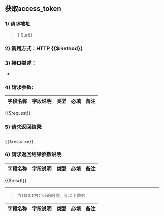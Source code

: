 

## 获取access_token

### 1) 请求地址

> {{$uri}}

### 2) 调用方式：HTTP {{$method}}

### 3) 接口描述：

* 

### 4) 请求参数:

|字段名称       |字段说明         |类型            |必填            |备注     |
| -------------|:--------------:|:--------------:|:--------------:| ------:|
{{$request}}


### 5) 请求返回结果:

```

{{$response}}

```


### 6) 请求返回结果参数说明:
|字段名称       |字段说明         |类型            |必填            |备注     |
| -------------|:--------------:|:--------------:|:--------------:| ------:|
{{$result}}

---
> 当status为`true`的时候，有以下数据

|字段名称       |字段说明         |类型            |必填            |备注     |
| -------------|:--------------:|:--------------:|:--------------:| ------:|

